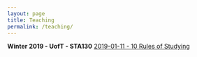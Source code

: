 ```yaml
---
layout: page
title: Teaching
permalink: /teaching/
---
```


**Winter 2019 - UofT - STA130**
<a href="https://daveveitch.github.io/teaching/2019S-STA130/10rules-of-studying.pdf">2019-01-11 - 10 Rules of Studying</a>
